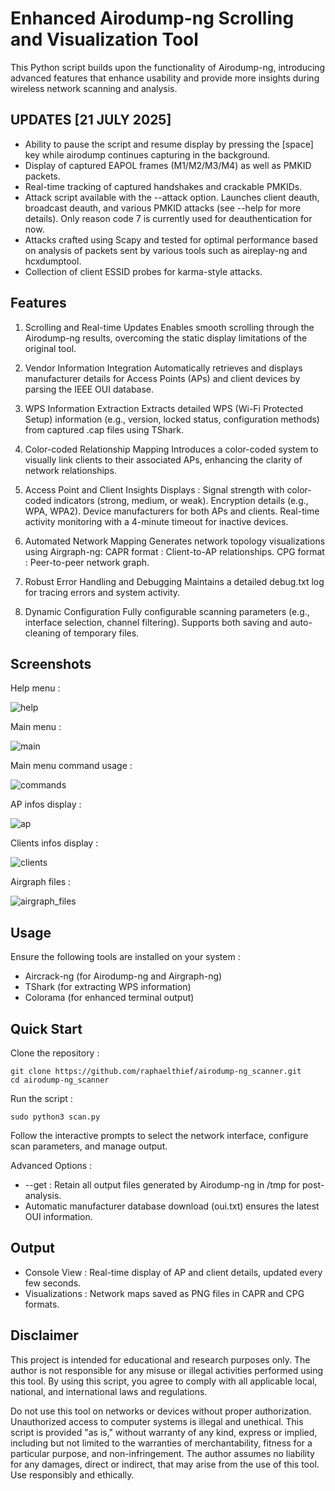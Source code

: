 # Enhanced Airodump-ng Scrolling and Visualization Tool
This Python script builds upon the functionality of Airodump-ng, introducing advanced features that enhance usability and provide more insights during wireless network scanning and analysis.

## UPDATES [21 JULY 2025]
- Ability to pause the script and resume display by pressing the [space] key while airodump continues capturing in the background.
- Display of captured EAPOL frames (M1/M2/M3/M4) as well as PMKID packets.
- Real-time tracking of captured handshakes and crackable PMKIDs.
- Attack script available with the --attack option. Launches client deauth, broadcast deauth, and various PMKID attacks (see --help for more details). Only reason code 7 is currently used for deauthentication for now.
- Attacks crafted using Scapy and tested for optimal performance based on analysis of packets sent by various tools such as aireplay-ng and hcxdumptool.
- Collection of client ESSID probes for karma-style attacks.

## Features
1. Scrolling and Real-time Updates
Enables smooth scrolling through the Airodump-ng results, overcoming the static display limitations of the original tool.

3. Vendor Information Integration
Automatically retrieves and displays manufacturer details for Access Points (APs) and client devices by parsing the IEEE OUI database.

4. WPS Information Extraction
Extracts detailed WPS (Wi-Fi Protected Setup) information (e.g., version, locked status, configuration methods) from captured .cap files using TShark.

5. Color-coded Relationship Mapping
Introduces a color-coded system to visually link clients to their associated APs, enhancing the clarity of network relationships.

6. Access Point and Client Insights
Displays :
Signal strength with color-coded indicators (strong, medium, or weak).
Encryption details (e.g., WPA, WPA2).
Device manufacturers for both APs and clients.
Real-time activity monitoring with a 4-minute timeout for inactive devices.

7. Automated Network Mapping
Generates network topology visualizations using Airgraph-ng:
CAPR format : Client-to-AP relationships.
CPG format : Peer-to-peer network graph.

8. Robust Error Handling and Debugging
Maintains a detailed debug.txt log for tracing errors and system activity.

9. Dynamic Configuration
Fully configurable scanning parameters (e.g., interface selection, channel filtering).
Supports both saving and auto-cleaning of temporary files.

## Screenshots
Help menu :

![help](https://github.com/raphaelthief/airodump-ng_scanner/blob/main/Pic/help.JPG "help")

Main menu :

![main](https://github.com/raphaelthief/airodump-ng_scanner/blob/main/Pic/main.JPG "main")

Main menu command usage :

![commands](https://github.com/raphaelthief/airodump-ng_scanner/blob/main/Pic/commands.JPG "commands")

AP infos display :

![ap](https://github.com/raphaelthief/airodump-ng_scanner/blob/main/Pic/ap.JPG "ap")

Clients infos display :

![clients](https://github.com/raphaelthief/airodump-ng_scanner/blob/main/Pic/clients.JPG "clients")

Airgraph files :

![airgraph_files](https://github.com/raphaelthief/airodump-ng_scanner/blob/main/Pic/airgraph_files.JPG "airgraph_files")

## Usage
Ensure the following tools are installed on your system :
- Aircrack-ng (for Airodump-ng and Airgraph-ng)
- TShark (for extracting WPS information)
- Colorama (for enhanced terminal output)

## Quick Start
Clone the repository :
```
git clone https://github.com/raphaelthief/airodump-ng_scanner.git
cd airodump-ng_scanner
```

Run the script :
```
sudo python3 scan.py
```
Follow the interactive prompts to select the network interface, configure scan parameters, and manage output.

Advanced Options :
- --get : Retain all output files generated by Airodump-ng in /tmp for post-analysis.
- Automatic manufacturer database download (oui.txt) ensures the latest OUI information.

## Output
- Console View : Real-time display of AP and client details, updated every few seconds.
- Visualizations : Network maps saved as PNG files in CAPR and CPG formats.

## Disclaimer
This project is intended for educational and research purposes only. The author is not responsible for any misuse or illegal activities performed using this tool. By using this script, you agree to comply with all applicable local, national, and international laws and regulations.

Do not use this tool on networks or devices without proper authorization. Unauthorized access to computer systems is illegal and unethical.
This script is provided "as is," without warranty of any kind, express or implied, including but not limited to the warranties of merchantability, fitness for a particular purpose, and non-infringement.
The author assumes no liability for any damages, direct or indirect, that may arise from the use of this tool.
Use responsibly and ethically.
